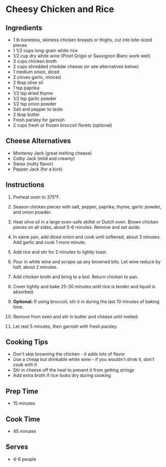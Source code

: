 # Cheesy Chicken and Rice

## Ingredients

- 1 lb boneless, skinless chicken breasts or thighs, cut into bite-sized pieces
- 1 1/2 cups long-grain white rice
- 1/2 cup dry white wine (Pinot Grigio or Sauvignon Blanc work well)
- 3 cups chicken broth
- 2 cups shredded cheddar cheese (or see alternatives below)
- 1 medium onion, diced
- 2 cloves garlic, minced
- 2 tbsp olive oil
- 1 tsp paprika
- 1/2 tsp dried thyme
- 1/2 tsp garlic powder
- 1/2 tsp onion powder
- Salt and pepper to taste
- 2 tbsp butter
- Fresh parsley for garnish
- 2 cups fresh or frozen broccoli florets (optional)

## Cheese Alternatives
- Monterey Jack (great melting cheese)
- Colby Jack (mild and creamy)
- Swiss (nutty flavor)
- Pepper Jack (for a kick)

## Instructions

1. Preheat oven to 375°F.

2. Season chicken pieces with salt, pepper, paprika, thyme, garlic powder, and onion powder.

3. Heat olive oil in a large oven-safe skillet or Dutch oven. Brown chicken pieces on all sides, about 5-6 minutes. Remove and set aside.

4. In same pan, add diced onion and cook until softened, about 3 minutes. Add garlic and cook 1 more minute.

5. Add rice and stir for 2 minutes to lightly toast.

6. Pour in white wine and scrape up any browned bits. Let wine reduce by half, about 2 minutes.

7. Add chicken broth and bring to a boil. Return chicken to pan.

8. Cover tightly and bake 25-30 minutes until rice is tender and liquid is absorbed.

9. **Optional:** If using broccoli, stir it in during the last 10 minutes of baking time.

10. Remove from oven and stir in butter and cheese until melted.

11. Let rest 5 minutes, then garnish with fresh parsley.

## Cooking Tips

- Don't skip browning the chicken - it adds lots of flavor
- Use a cheap but drinkable white wine - if you wouldn't drink it, don't cook with it
- Stir in cheese off the heat to prevent it from getting stringy
- Add extra broth if rice looks dry during cooking

## Prep Time
- 15 minutes

## Cook Time
- 45 minutes

## Serves
- 4-6 people